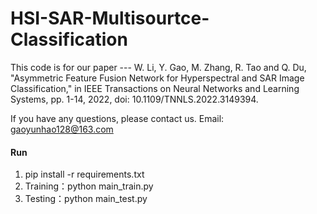 # HSI-SAR-Multisourtce-Classification
 
This code is for our paper --- W. Li, Y. Gao, M. Zhang, R. Tao and Q. Du, "Asymmetric Feature Fusion Network for Hyperspectral and SAR Image Classification," 
in IEEE Transactions on Neural Networks and Learning Systems, pp. 1-14, 2022, doi: 10.1109/TNNLS.2022.3149394.

If you have any questions, please contact us. Email: gaoyunhao128@163.com

#### Run

1. pip install -r requirements.txt 
2. Training：python main_train.py 
3. Testing：python main_test.py 
